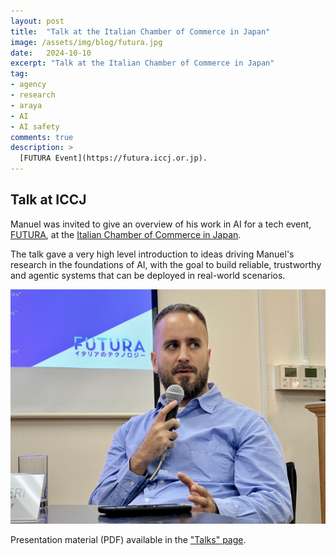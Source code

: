 ```yaml
---
layout: post
title:  "Talk at the Italian Chamber of Commerce in Japan"
image: /assets/img/blog/futura.jpg
date:   2024-10-10
excerpt: "Talk at the Italian Chamber of Commerce in Japan"
tag:
- agency
- research
- araya
- AI
- AI safety
comments: true
description: >
  [FUTURA Event](https://futura.iccj.or.jp).
---
```



## Talk at ICCJ
Manuel was invited to give an overview of his work in AI for a tech event, [FUTURA](https://futura.iccj.or.jp), at the [Italian Chamber of Commerce in Japan](https://iccj.or.jp).

The talk gave a very high level introduction to ideas driving Manuel's research in the foundations of AI, with the goal to build reliable, trustworthy and agentic systems that can be deployed in real-world scenarios.

![Shot from the event, credits to ICCJ.](/assets/img/blog/futurame.jpeg)

Presentation material (PDF) available in the ["Talks" page](/research/presentations).